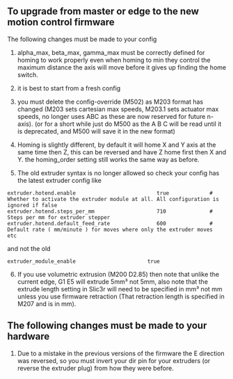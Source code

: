To upgrade from master or edge to the new motion control firmware
-----------------------------------------------------------------

The following changes must be made to your config

1. alpha_max, beta_max, gamma_max must be correctly defined for homing to work properly even when homing to min
   they control the maximum distance the axis will move before it gives up finding the home switch.

2. it is best to start from a fresh config

3. you must delete the config-override (M502) as M203 format has changed (M203 sets cartesian max speeds, M203.1 sets actuator max speeds, no longer uses ABC as these are now reserved for future n-axis). (or for a short while just do M500 as the  A B C will be read until it is deprecated, and M500 will save it in the new format)

4. Homing is slightly different, by default it will home X and Y axis at the same time then Z, this can be reversed and have Z home first then X and Y.
   the homing_order setting still works the same way as before.

5. The old extruder syntax is no longer allowed so check your config has the latest extruder config like
```
extruder.hotend.enable                          true             # Whether to activate the extruder module at all. All configuration is ignored if false
extruder.hotend.steps_per_mm                    710              # Steps per mm for extruder stepper
extruder.hotend.default_feed_rate               600              # Default rate ( mm/minute ) for moves where only the extruder moves
etc
```

and not the old

```
extruder_module_enable                       true
```

6. If you use volumetric extrusion (M200 D2.85) then note that unlike the current edge, G1 E5 will extrude 5mm³ not 5mm, also note that the extrude length setting in Slic3r will need to be specified in mm³ not mm unless you use firmware retraction (That retraction length is specified in M207 and is in mm).

The following changes must be made to your hardware
---------------------------------------------------

1. Due to a mistake in the previous versions of the firmware the E direction was reversed, so you must invert your dir pin for your extruders (or reverse the extruder plug) from how they were before.


